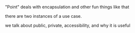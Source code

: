"Point" deals with encapsulation and other fun things like that


there are two instances of a use case.

we talk about public, private, accessibility, and why it is useful

